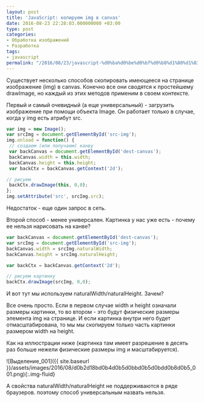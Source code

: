 ```yaml
---
layout: post
title: 'JavaScript: копируем img в canvas'
date: 2016-08-23 22:28:03.000000000 +03:00
type: post
categories:
- Обработка изображений
- Разработка
tags:
- javascript
permalink: "/2016/08/23/javascript-%d0%ba%d0%be%d0%bf%d0%b8%d1%80%d1%83%d0%b5%d0%bc-img-%d0%b2-canvas/"
---
```

Существует несколько способов скопировать имеющееся на странице изображение (img) в canvas. Конечно все они сводятся к простейшему drawImage, но каждый из этих методов применим в своем контексте.

Первый и самый очевидный (а еще универсальный) - загрузить изображение при помощи объекта Image. Он работает только в случае, когда у img есть атрибут src.

```javascript
var img = new Image();  
var srcImg = document.getElementById('src-img');  
img.onload = function() {  
 // создаем (или получаем) канву  
 var backCanvas = document.getElementById('dest-canvas');  
 backCanvas.width = this.width;  
 backCanvas.height = this.height;  
 var backCtx = backCanvas.getContext('2d');

// рисуем  
 backCtx.drawImage(this, 0,0);  
};  
img.setAttribute('src', srcImg.src);
```

Недостаток - еще один запрос в сеть.

Второй способ - менее универсален. Картинка у нас уже есть - почему ее нельзя нарисовать на канве?

```javascript
var backCanvas = document.getElementById('dest-canvas');  
var srcImg = document.getElementById('src-img');  
backCanvas.width = srcImg.naturalWidth;  
backCanvas.height = srcImg.naturalHeight;

var backCtx = backCanvas.getContext('2d');

// рисуем картинку  
backCtx.drawImage(srcImg, 0,0);
```

И вот тут мы используем naturalWidth/naturalHeight. Зачем?

Все очень просто. Если в первом случае width и height означали размеры картинки, то во втором - это будут физические размеры элемента img на странице. И если картинка внутри него будет отмасштабирована, то мы мы скопируем только часть картинки размером width на height.

Как на иллюстрации ниже (картинка там имеет разрешение в десять раз больше нежели физические размеры img и масштабируется).

![Выделение_001]({{ site.baseurl }}/assets/images/2016/08/d0b2d18bd0b4d0b5d0bbd0b5d0bdd0b8d0b5_001.png){:.img-fluid}

А свойства naturalWidth/naturalHeight не поддерживаются в ряде браузеров. поэтому способ универсальным назвать нельзя.


